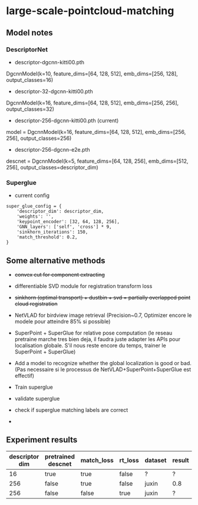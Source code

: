 # large-scale-pointcloud-matching

## Model notes

### DescriptorNet

* descriptor-dgcnn-kitti00.pth

DgcnnModel(k=10, feature_dims=[64, 128, 512], emb_dims=[256, 128], output_classes=16)

* descriptor-32-dgcnn-kitti00.pth

DgcnnModel(k=16, feature_dims=[64, 128, 512], emb_dims=[256, 256], output_classes=32)

* descriptor-256-dgcnn-kitti00.pth (current)

model = DgcnnModel(k=16, feature_dims=[64, 128, 512], emb_dims=[256, 256], output_classes=256)

* descriptor-256-dgcnn-e2e.pth

descnet = DgcnnModel(k=5, feature_dims=[64, 128, 256], emb_dims=[512, 256], output_classes=descriptor_dim)
    
### Superglue

* current config

````
super_glue_config = {
    'descriptor_dim': descriptor_dim,
    'weights': '',
    'keypoint_encoder': [32, 64, 128, 256],
    'GNN_layers': ['self', 'cross'] * 9,
    'sinkhorn_iterations': 150,
    'match_threshold': 0.2,
}
````
## Some alternative methods

* ~~convex cut for component extracting~~

* differentiable SVD module for registration transform loss

* ~~sinkhorn (optimal transport) + dustbin + svd = partially overlapped point cloud registration~~

* NetVLAD for birdview image retrieval (Precision~0.7, Optimizer encore le modele pour
 atteindre 85% si possible)

* SuperPoint + SuperGlue for relative pose computation (le reseau pretraine 
 marche tres bien deja, il faudra juste adapter les APIs pour
 localisation globale. S'il nous reste encore du temps, trainer le SuperPoint + SuperGlue)

* Add a model to recognize whether the global localization is good or bad. (Pas necessaire 
si le processus de NetVLAD+SuperPoint+SuperGlue est effectif)

* Train superglue

* validate superglue

* check if superglue matching labels are correct

*
 

## Experiment results

| descriptor dim | pretrained descnet | match_loss | rt_loss | dataset | result |
| ------------- | ------------- | ------------- | ------------- | ---- | ----- | 
|16             |          true |  true | false | ? | ? |
| 256 | false | true | false | juxin | 0.8 |
| 256 | false | false | true | juxin | ? |